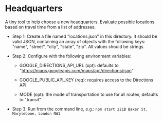 Headquarters
============

A tiny tool to help choose a new headquarters. Evaluate possible
locations based on travel time from a list of addresses.

  * Step 1. Create a file named "locations.json" in this directory. It
should be valid JSON, containing an array of objects with the
following keys: "name", "street", "city", "state", "zip". All values
should be strings.

  * Step 2. Configure with the following environment variables:

    - GOOGLE_DIRECTIONS_API_URL (opt): defaults to
      "https://maps.googleapis.com/maps/api/directions/json"

    - GOOGLE_PUBLIC_API_KEY (req): requires access to the Directions
      API

    - MODE (opt): the mode of transportation to use for all routes;
      defaults to "transit"

  * Step 3. Run from the command line, e.g.: `npm start 221B Baker
    St. Marylebone, London NW1`
